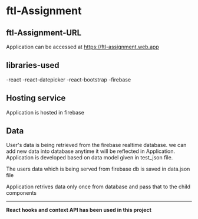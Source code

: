 # ftl-Assignment

<h2>ftl-Assignment-URL</h2>

Application can be accessed at https://ftl-assignment.web.app 

<h2>libraries-used</h2>
  -react
  -react-datepicker
  -react-bootstrap
  -firebase

<h2>Hosting service</h2>

Application is hosted in firebase 

<h2>Data</h2>

User's data is being retrieved from the firebase realtime database. we can add new data into database anytime it will be reflected in Application.
Application is developed based on data model given in test_json file.

The users data which is being served from firebase db is saved in data.json file

<p>Application retrives data only once from database and pass that to the child components</p>
<hr/>

<p><b>React hooks and context API has been used in this project</b></p>

<p></>




